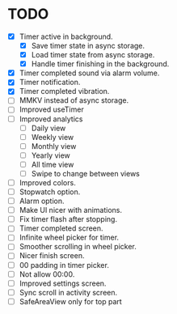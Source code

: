 # TODO

- [x] Timer active in background.
   - [x] Save timer state in async storage.
   - [x] Load timer state from async storage.
   - [x] Handle timer finishing in the background.
- [x] Timer completed sound via alarm volume.
- [x] Timer notification.
- [x] Timer completed vibration.
- [ ] MMKV instead of async storage.
- [ ] Improved useTimer
- [ ] Improved analytics
   - [ ] Daily view
   - [ ] Weekly view
   - [ ] Monthly view
   - [ ] Yearly view
   - [ ] All time view
   - [ ] Swipe to change between views
- [ ] Improved colors.
- [ ] Stopwatch option.
- [ ] Alarm option.
- [ ] Make UI nicer with animations.
- [ ] Fix timer flash after stopping.
- [ ] Timer completed screen.
- [ ] Infinite wheel picker for timer.
- [ ] Smoother scrolling in wheel picker.
- [ ] Nicer finish screen.
- [ ] 00 padding in timer picker.
- [ ] Not allow 00:00.
- [ ] Improved settings screen.
- [ ] Sync scroll in activity screen.
- [ ] SafeAreaView only for top part
